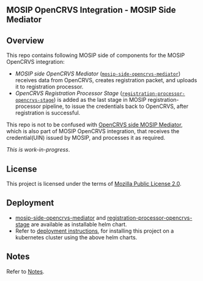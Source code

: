 ## MOSIP OpenCRVS Integration - MOSIP Side Mediator

## Overview
This repo contains following MOSIP side of components for the MOSIP OpenCRVS integration:
  - _MOSIP side OpenCRVS Mediator_ ([`mosip-side-opencrvs-mediator`](./mediator)) receives data from OpenCRVS, creates registration packet, and uploads it to registration processor.
  - _OpenCRVS Registration Processor Stage_ ([`registration-processor-opencrvs-stage`](./registration-processor-opencrvs-stage)) is added as the last stage in MOSIP registration-processor pipeline, to issue the credentials back to OpenCRVS, after registration is successful.

This repo is not to be confused with [OpenCRVS side MOSIP Mediator](https://github.com/opencrvs/mosip-mediator/tree/master), which is also part of MOSIP OpenCRVS integration, that receives the credential(UIN) issued by MOSIP, and processes it as required.

_This is work-in-progress_.

## License
This project is licensed under the terms of [Mozilla Public License 2.0](LICENSE).

## Deployment
- [mosip-side-opencrvs-mediator](https://github.com/mosip/mosip-helm/tree/1.2.0/charts/opencrvs-mediator) and [registration-processor-opencrvs-stage](https://github.com/mosip/mosip-helm/tree/1.2.0/charts/regproc-opencrvs) are available as installable helm chart.
- Refer to [deployment instructions](./deployment), for installing this project on a kubernetes cluster using the above helm charts.

## Notes
Refer to [Notes](./notes.md).
